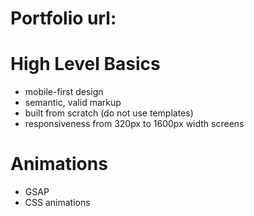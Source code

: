 # Portfolio url:

# High Level Basics
  - mobile-first design 
  - semantic, valid markup
  - built from scratch (do not use templates)
  - responsiveness from 320px to 1600px width screens
# Animations
 - GSAP
 - CSS animations
